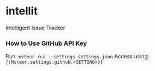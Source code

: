 # intellit
Intelligent Issue Tracker

### How to Use GitHub API Key
Run: `meteor run --settings settings.json`
Access using: `{{Meteor.settings.github.<SETTING>}}`
